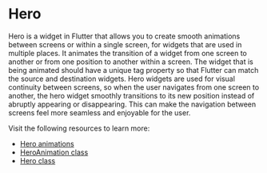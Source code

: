 # Hero

Hero is a widget in Flutter that allows you to create smooth animations between screens or within a single screen, for widgets that are used in multiple places. It animates the transition of a widget from one screen to another or from one position to another within a screen. The widget that is being animated should have a unique tag property so that Flutter can match the source and destination widgets. Hero widgets are used for visual continuity between screens, so when the user navigates from one screen to another, the hero widget smoothly transitions to its new position instead of abruptly appearing or disappearing. This can make the navigation between screens feel more seamless and enjoyable for the user.

Visit the following resources to learn more:

- [Hero animations](https://docs.flutter.dev/development/ui/animations/hero-animations)
- [HeroAnimation class](https://docs.flutter.dev/development/ui/animations/hero-animations#heroanimation-class)
- [Hero class](https://api.flutter.dev/flutter/widgets/Hero-class.html)